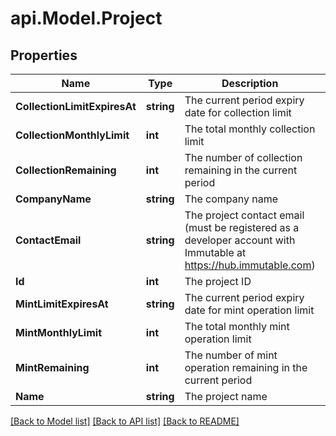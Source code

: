 # api.Model.Project

## Properties

Name | Type | Description | Notes
------------ | ------------- | ------------- | -------------
**CollectionLimitExpiresAt** | **string** | The current period expiry date for collection limit | 
**CollectionMonthlyLimit** | **int** | The total monthly collection limit | 
**CollectionRemaining** | **int** | The number of collection remaining in the current period | 
**CompanyName** | **string** | The company name | 
**ContactEmail** | **string** | The project contact email (must be registered as a developer account with Immutable at https://hub.immutable.com) | 
**Id** | **int** | The project ID | 
**MintLimitExpiresAt** | **string** | The current period expiry date for mint operation limit | 
**MintMonthlyLimit** | **int** | The total monthly mint operation limit | 
**MintRemaining** | **int** | The number of mint operation remaining in the current period | 
**Name** | **string** | The project name | 

[[Back to Model list]](../README.md#documentation-for-models) [[Back to API list]](../README.md#documentation-for-api-endpoints) [[Back to README]](../README.md)

